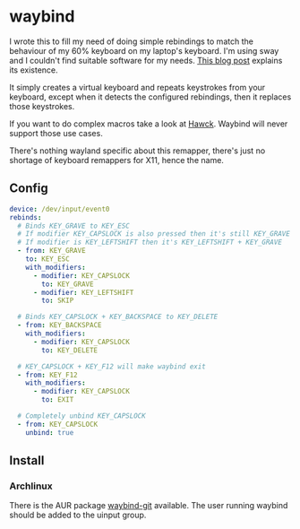 # waybind

I wrote this to fill my need of doing simple rebindings to match the behaviour of my 60% keyboard on my laptop's keyboard. I'm using sway and I couldn't find suitable software for my needs. [This blog post](https://www.codedbearder.com/posts/writing-keyboard-remapper-wayland/) explains its existence.

It simply creates a virtual keyboard and repeats keystrokes from your keyboard, except when it detects the configured rebindings, then it replaces those keystrokes.

If you want to do complex macros take a look at [Hawck](https://github.com/snyball/Hawck). Waybind will never support those use cases.

There's nothing wayland specific about this remapper, there's just no shortage of keyboard remappers for X11, hence the name.

## Config

```yaml
device: /dev/input/event0
rebinds:
  # Binds KEY_GRAVE to KEY_ESC
  # If modifier KEY_CAPSLOCK is also pressed then it's still KEY_GRAVE but KEY_CAPSLOCK is removed
  # If modifier is KEY_LEFTSHIFT then it's KEY_LEFTSHIFT + KEY_GRAVE
  - from: KEY_GRAVE
    to: KEY_ESC
    with_modifiers:
      - modifier: KEY_CAPSLOCK
        to: KEY_GRAVE
      - modifier: KEY_LEFTSHIFT
        to: SKIP

  # Binds KEY_CAPSLOCK + KEY_BACKSPACE to KEY_DELETE
  - from: KEY_BACKSPACE
    with_modifiers:
      - modifier: KEY_CAPSLOCK
        to: KEY_DELETE

  # KEY_CAPSLOCK + KEY_F12 will make waybind exit
  - from: KEY_F12
    with_modifiers:
      - modifier: KEY_CAPSLOCK
        to: EXIT

  # Completely unbind KEY_CAPSLOCK
  - from: KEY_CAPSLOCK
    unbind: true
``` 

## Install
### Archlinux
There is the AUR package [waybind-git](https://aur.archlinux.org/packages/waybind-git/) available.
The user running waybind should be added to the uinput group.
